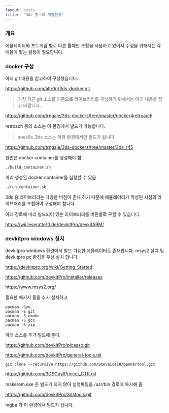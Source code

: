 ```yaml
---
layout: posts
title:  "3ds 홈브류 개발환경"
---
```


### 개요

에뮬레이터와 포트게임 별로 다른 툴체인 조합을 사용하고 있어서
수정을 위해서는 각 에뮬에 맟는 설정이 필요합니다.

### docker 구성

아래 git 내용을 참고하여 구성했습니다.

https://github.com/altr0n/3ds-docker.git

> 가장 최근 git 소스를 기준으로 라이브러리를 구성하기 위해서는
아래 내용을 참고 바랍니다.

https://github.com/trngaje/3ds-dockers/tree/master/docker4retroarch

retroach 등의 소스는 이 환경에서 빌드가 가능합니다.

> snes9x_3ds 소스는 아래 환경에서만 빌드가 됩니다.

https://github.com/trngaje/3ds-dockers/tree/master/3ds_r45


한번은 docker container를 생성해야 함

    ./build_container.sh

미리 생성된 docker container를 실행할 수 있음

    ./run_container.sh


3ds 용 라이브러리는 다양한 버젼이 존재 하기 때문에 에뮬레이터가 작성된 시점의
라이브러리를 조합하여 구성해야 합니다.

아래 경로에 미리 빌드되어 있는 라이브러리를 버젼별로 구할 수 있습니다.

https://wii.leseratte10.de/devkitPro/devkitARM/


### devkitpro windows 설치

devkitpro windows 환경에서 빌드 가능한 에뮬레이터도 존재합니다.
msys2 설치 및 devkitpro pc 환경을 우선 설치 합니다.

https://devkitpro.org/wiki/Getting_Started

https://github.com/devkitPro/installer/releases

https://www.msys2.org/

필요한 패키지 들을 추가 설치하고

    pacman -Syu
    pacman -S git
    pacman -S cmake
    pacman -S gcc
    pacman -S zip

아래 소스를 추가 빌드해 준다.

https://github.com/devkitPro/picasso.git

https://github.com/devkitPro/general-tools.git

    git clone --recursive https://github.com/Steveice10/bannertool.git

https://github.com/3DSGuy/Project_CTR.git

makerom.exe 은 빌드가 되지 않아 실행파일을 /usr/bin 경로에 복사해 줌

https://github.com/devkitPro/3dstools.git

mgba 가 이 환경에서 빌드가 됩니다.
